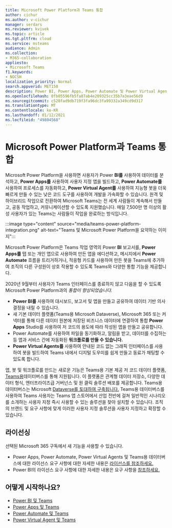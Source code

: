 ```yaml
---
title: Microsoft Power Platform과 Teams 통합
author: cichur
ms.author: v-cichur
manager: serdars
ms.reviewer: kvivek
ms.topic: article
ms.tgt.pltfrm: cloud
ms.service: msteams
audience: Admin
ms.collection:
- M365-collaboration
appliesto:
- Microsoft Teams
f1.keywords:
- NOCSH
localization_priority: Normal
search.appverid: MET150
description: Power BI, Power Apps, Power Automate 및 Power Virtual Agents를 비롯한 Microsoft Power Platform 도구와 Teams 통합에 대해 자세히 배워야 합니다.
ms.openlocfilehash: 0fb05596fb5fa87ab4e209325cc35b7a3eae56d9
ms.sourcegitcommit: c528fad9db719f3fa96dc3fa99332a349cd9d317
ms.translationtype: MT
ms.contentlocale: ko-KR
ms.lasthandoff: 01/12/2021
ms.locfileid: "49804568"
---
```

# <a name="teams-integration-with-microsoft-power-platform"></a>Microsoft Power Platform과 Teams 통합

Microsoft Power Platform을 사용하면 사용자가 Power **BI를** 사용하여 데이터를 분석하고, **Power Apps를** 사용하여 사용자 지정 앱을 빌드하고, **Power Automate를** 사용하여 프로세스를 자동화하고, **Power Virtual Agent를** 사용하여 지능형 봇을 더욱 빠르게 만들 수 있는 낮은 코드 도구를 사용하여 개발을 가속화할 수 있습니다. 원격 및 하이브리드 작업으로 전환하여 Microsoft Teams는 전 세계 사람들이 계속해서 만들고, 공동 작업하고, 커뮤니케이션할 수 있도록 지원했습니다. 매일 7,500만 명 이상의 활성 사용자가 있는 Teams는 사람들이 작업을 완료하는 방식입니다.

:::image type="content" source="media/teams-power-platform-integration.png" alt-text="Teams 및 Microsoft Power Platform을 요약하는 이미지":::

Microsoft Power Platform은 Teams 작업 영역의 Power **BI** 보고서를, **Power Apps를** 탭 또는 개인 앱으로 사용하여 만든 앱을 에디션하고, 메시지에서 **Power Automate** 흐름을 트리거하거나,  적응형 카드를 사용하여 만든 봇을 Teams에 추가하여 조직의 다른 구성원이 상호 작용할 수 있도록 Teams와 다양한 통합 기능을 제공합니다.

2020년 9월부터 사용자가 Teams 인터페이스를 종료하지 않고 다음을 할 수 있도록 Microsoft Power Platform과의 *통합이 향상되었습니다.*

- **Power BI를** 사용하여 대시보드, 보고서 및 앱을 만들고 공유하여 데이터 기반 의사 결정을 내릴 수 있습니다.
- 새 기본 데이터 플랫폼(Teams용 Microsoft Dataverse), Microsoft 365 또는 커넥터를 통해 다른 데이터 원본에 저장된 비즈니스 데이터에 연결하여 통합 **Power Apps** Studio를 사용하여 저 코드의 용도에 따라 작성된 앱을 만들고 공유합니다.
- Power Automate를 사용하여 파일을 동기화하고, 알림을 받고, 데이터를 수집하는 등 앱과 서비스 간에 자동화된 **워크플로를 만들 수 있습니다.**
- **Power Virtual Agents를** 사용하여 안내된 코드 없는 그래픽 인터페이스를 사용하여 봇을 빌드하여 Teams 내에서 디지털 도우미를 쉽게 만들고 동료가 채팅할 수 있도록 합니다.

앱, 봇 및 워크플로를 만드는 새로운 기능은 Teams용 기본 제공 저 코드 데이터 플랫폼, [Teams용](https://go.microsoft.com/fwlink/?linkid=2143541)데이터버스를 통해 지원됩니다. 이 플랫폼은 관계형 데이터 저장소, 다양한 데이터 형식, 엔터프라이즈급 거버넌스 및 원 클릭 솔루션 배포를 제공합니다. Teams용 데이터버스는 Microsoft [Dataverse를 토대하여 구축됩니다.](https://docs.microsoft.com/powerapps/maker/common-data-service/data-platform-intro) Teams용 데이터버스를 사용하여 Teams 사용자는 Teams 앱 스토어에서 산업 전반에 걸쳐 일반적인 시나리오를 소개하는 사용자 지정 즉시 사용할 수 있는 솔루션을 찾아 설치할 수 있습니다. 조직의 브랜드 및 요구 사항에 맞게 이러한 사용자 지정 솔루션을 사용자 지정하고 확장할 수 있습니다.

## <a name="licensing"></a>라이선싱

선택된 Microsoft 365 구독에서 새 기능을 사용할 수 있습니다.

- Power Apps, Power Automate, Power Virtual Agents 및 Teams용 데이터버스에 대한 라이선스 요구 사항에 대한 자세한 내용은 [라이선스를 참조하세요.](https://go.microsoft.com/fwlink/?linkid=2143647)
- Power BI의 라이선스 요구 사항에 대한 자세한 내용은 요구 사항을 [참조하세요.](https://go.microsoft.com/fwlink/?linkid=2143490)
 
## <a name="how-do-i-get-started"></a>어떻게 시작하나요?

- [Power BI 및 Teams](https://aka.ms/pbi-teams-docs)
- [Power Apps 및 Teams](https://aka.ms/pa-teams-docs)
- [Power Automate 및 Teams](https://aka.ms/pauto-teams-docs)
- [Power Virtual Agent 및 Teams](https://aka.ms/pva-teams-docs)
